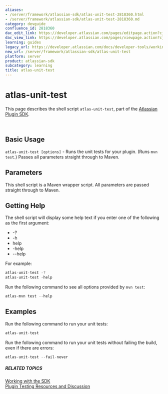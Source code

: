 ```yaml
---
aliases:
- /server/framework/atlassian-sdk/atlas-unit-test-2818360.html
- /server/framework/atlassian-sdk/atlas-unit-test-2818360.md
category: devguide
confluence_id: 2818360
dac_edit_link: https://developer.atlassian.com/pages/editpage.action?cjm=wozere&pageId=2818360
dac_view_link: https://developer.atlassian.com/pages/viewpage.action?cjm=wozere&pageId=2818360
learning: guides
legacy_url: https://developer.atlassian.com/docs/developer-tools/working-with-the-sdk/command-reference/atlas-unit-test
new_url: /server/framework/atlassian-sdk/atlas-unit-test
platform: server
product: atlassian-sdk
subcategory: learning
title: atlas-unit-test
---
```

# atlas-unit-test

This page describes the shell script `atlas-unit-test`, part of the [Atlassian Plugin SDK](/server/framework/atlassian-sdk/working-with-the-sdk).

 

## Basic Usage

`atlas-unit-test [options]` - Runs the unit tests for your plugin. (Runs `mvn test`.) Passes all parameters straight through to Maven.

## Parameters

This shell script is a Maven wrapper script. All parameters are passed straight through to Maven.

## Getting Help

The shell script will display some help text if you enter one of the following as the first argument:

-   -?
-   -h
-   help
-   -help
-   --help

For example:

``` javascript
atlas-unit-test -?
atlas-unit-test -help
```

Run the following command to see all options provided by `mvn test`:

``` javascript
atlas-mvn test --help
```

## Examples

Run the following command to run your unit tests:

``` javascript
atlas-unit-test
```

Run the following command to run your unit tests without failing the build, even if there are errors:

``` javascript
atlas-unit-test --fail-never
```

##### RELATED TOPICS

[Working with the SDK](/server/framework/atlassian-sdk/working-with-the-sdk)  
[Plugin Testing Resources and Discussion](https://developer.atlassian.com/pages/viewpage.action?pageId=2818627)






















































































































































